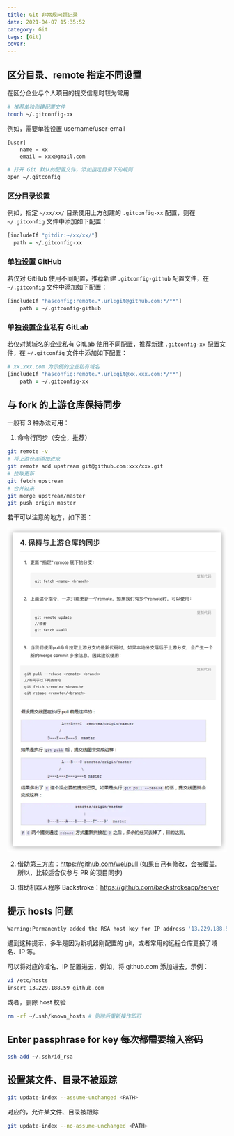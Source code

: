 ```yaml
---
title: Git 非常规问题记录
date: 2021-04-07 15:35:52
category: Git
tags: [Git]
cover:
---
```


## 区分目录、remote 指定不同设置

在区分企业与个人项目的提交信息时较为常用

```zsh
# 推荐单独创建配置文件
touch ~/.gitconfig-xx
```

例如，需要单独设置 username/user-email

```shell
[user]
    name = xx
    email = xxx@gmail.com
```

```zsh
# 打开 Git 默认的配置文件，添加指定目录下的规则
open ~/.gitconfig
```

### 区分目录设置

例如，指定 `~/xx/xx/` 目录使用上方创建的 `.gitconfig-xx` 配置，则在 `~/.gitconfig` 文件中添加如下配置：

```zsh
[includeIf "gitdir:~/xx/xx/"]
  path = ~/.gitconfig-xx
```

### 单独设置 GitHub

若仅对 GitHub 使用不同配置，推荐新建 `.gitconfig-github` 配置文件，在 `~/.gitconfig` 文件中添加如下配置：

```zsh
[includeIf "hasconfig:remote.*.url:git@github.com:*/**"]
	path = ~/.gitconfig-github
```

### 单独设置企业私有 GitLab

若仅对某域名的企业私有 GitLab 使用不同配置，推荐新建 `.gitconfig-xx` 配置文件，在 `~/.gitconfig` 文件中添加如下配置：

```zsh
# xx.xxx.com 为示例的企业私有域名
[includeIf "hasconfig:remote.*.url:git@xx.xxx.com:*/**"]
	path = ~/.gitconfig-xx
```

## 与 fork 的上游仓库保持同步

一般有 3 种办法可用：

1. 命令行同步（安全，推荐）

```zsh
git remote -v
# 将上游仓库添加进来
git remote add upstream git@github.com:xxx/xxx.git
# 拉取更新
git fetch upstream
# 合并过来
git merge upstream/master
git push origin master
```

若干可以注意的地方，如下图：

![](/imgs/git_fetch_fork_repo.png)

2. 借助第三方库：https://github.com/wei/pull (如果自己有修改，会被覆盖。所以，比较适合仅参与 PR 的项目同步)

3. 借助机器人程序 Backstroke：https://github.com/backstrokeapp/server

## 提示 hosts 问题

```zsh
Warning:Permanently added the RSA host key for IP address '13.229.188.59' to the list of known hosts.
```

遇到这种提示，多半是因为新机器刚配置的 git，或者常用的远程仓库更换了域名、IP 等。

可以将对应的域名、IP 配置进去，例如，将 github.com 添加进去，示例：

```zsh
vi /etc/hosts
insert 13.229.188.59 github.com
```

或者，删除 host 校验

```zsh
rm -rf ~/.ssh/known_hosts # 删除后重新操作即可
```

## Enter passphrase for key 每次都需要输入密码

```zsh
ssh-add ~/.ssh/id_rsa
```

## 设置某文件、目录不被跟踪

```zsh
git update-index --assume-unchanged <PATH>
```

对应的，允许某文件、目录被跟踪

```zsh
git update-index --no-assume-unchanged <PATH>
```
